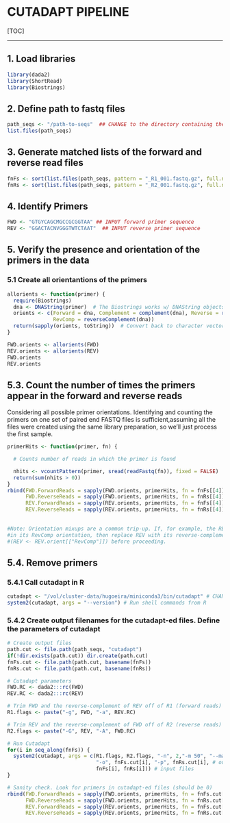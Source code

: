 # CUTADAPT PIPELINE



[TOC]



------



## 1. Load libraries

```R
library(dada2)
library(ShortRead)
library(Biostrings)
```



## 2. Define path to fastq files

```R
path_seqs <- "/path-to-seqs"  ## CHANGE to the directory containing the fastq files.
list.files(path_seqs) 
```



## 3. Generate matched lists of the forward and reverse read files

```R
fnFs <- sort(list.files(path_seqs, pattern = "_R1_001.fastq.gz", full.names = TRUE)) # Just select forward read files
fnRs <- sort(list.files(path_seqs, pattern = "_R2_001.fastq.gz", full.names = TRUE)) # Just select reverse read files 
```



## 4. Identify Primers

```R
FWD <- "GTGYCAGCMGCCGCGGTAA" ## INPUT forward primer sequence
REV <- "GGACTACNVGGGTWTCTAAT"  ## INPUT reverse primer sequence
```



## 5. Verify the presence and orientation of the primers in the data



### 5.1 Create all orientantions of the primers

```R
allorients <- function(primer) {
  require(Biostrings)
  dna <- DNAString(primer)  # The Biostrings works w/ DNAString objects rather than character vectors
  orients <- c(Forward = dna, Complement = complement(dna), Reverse = reverse(dna), 
               RevComp = reverseComplement(dna))
  return(sapply(orients, toString))  # Convert back to character vector
}

FWD.orients <- allorients(FWD)
REV.orients <- allorients(REV)
FWD.orients
REV.orients
```




## 5.3. Count the number of times the primers appear in the forward and reverse reads
Considering all possible primer orientations. Identifying and counting the primers on one set of paired end FASTQ files is sufficient,assuming all the files were created using the same library preparation, so we’ll just process the first sample.

```R
primerHits <- function(primer, fn) {

  # Counts number of reads in which the primer is found

  nhits <- vcountPattern(primer, sread(readFastq(fn)), fixed = FALSE)
  return(sum(nhits > 0))
}
rbind(FWD.ForwardReads = sapply(FWD.orients, primerHits, fn = fnFs[[4]]), 
      FWD.ReverseReads = sapply(FWD.orients, primerHits, fn = fnRs[[4]]), 
      REV.ForwardReads = sapply(REV.orients, primerHits, fn = fnFs[[4]]), 
      REV.ReverseReads = sapply(REV.orients, primerHits, fn = fnRs[[4]]))
      
      
#Note: Orientation mixups are a common trip-up. If, for example, the REV primer is matching the Reverse reads 
#in its RevComp orientation, then replace REV with its reverse-complement orientation 
#(REV <- REV.orient[["RevComp"]]) before proceeding.
```



## 5.4. Remove primers

### 5.4.1 Call cutadapt in R
```R
cutadapt <- "/vol/cluster-data/hugoeira/miniconda3/bin/cutadapt" # CHANGE to cutadapt path 
system2(cutadapt, args = "--version") # Run shell commands from R
```



### 5.4.2 Create output filenames for the cutadapt-ed files. Define the parameters of cutadapt

```R
# Create output files
path.cut <- file.path(path_seqs, "cutadapt")
if(!dir.exists(path.cut)) dir.create(path.cut)
fnFs.cut <- file.path(path.cut, basename(fnFs))
fnRs.cut <- file.path(path.cut, basename(fnRs))

# Cutadapt parameters
FWD.RC <- dada2:::rc(FWD)
REV.RC <- dada2:::rc(REV)

# Trim FWD and the reverse-complement of REV off of R1 (forward reads)
R1.flags <- paste("-g", FWD, "-a", REV.RC) 

# Trim REV and the reverse-complement of FWD off of R2 (reverse reads)
R2.flags <- paste("-G", REV, "-A", FWD.RC) 

# Run Cutadapt
for(i in seq_along(fnFs)) {
  system2(cutadapt, args = c(R1.flags, R2.flags, "-n", 2,"-m 50", "--match-read-wildcards","--trim-n", "--discard-untrimmed", # -n 2 required to remove FWD and REV from reads
                             "-o", fnFs.cut[i], "-p", fnRs.cut[i], # output files
                             fnFs[i], fnRs[i])) # input files
}

# Sanity check. Look for primers in cutadapt-ed files (should be 0)
rbind(FWD.ForwardReads = sapply(FWD.orients, primerHits, fn = fnFs.cut[[4]]), 
      FWD.ReverseReads = sapply(FWD.orients, primerHits, fn = fnRs.cut[[4]]), 
      REV.ForwardReads = sapply(REV.orients, primerHits, fn = fnFs.cut[[4]]), 
      REV.ReverseReads = sapply(REV.orients, primerHits, fn = fnRs.cut[[4]]))
```

